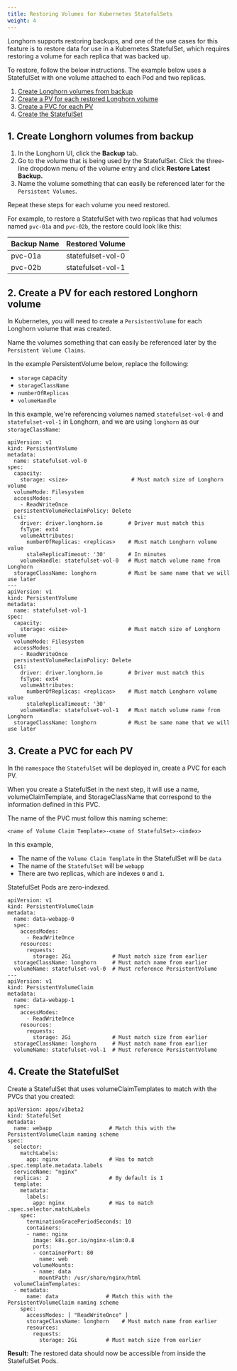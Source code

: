 ```yaml
---
title: Restoring Volumes for Kubernetes StatefulSets
weight: 4
---
```

Longhorn supports restoring backups, and one of the use cases for this feature is to restore data for use in a Kubernetes StatefulSet, which requires restoring a volume for each replica that was backed up.

To restore, follow the below instructions. The example below uses a StatefulSet with one volume attached to each Pod and two replicas.

1. [Create Longhorn volumes from backup](#1-create-longhorn-volumes-from-backup)
2. [Create a PV for each restored Longhorn volume](#2-create-a-pv-for-each-restored-longhorn-volume)
3. [Create a PVC for each PV](#3-create-a-pvc-for-each-pv)
4. [Create the StatefulSet](#4-create-the-statefulset)

## 1. Create Longhorn volumes from backup

1. In the Longhorn UI, click the **Backup** tab.
2. Go to the volume that is being used by the StatefulSet. Click the three-line dropdown menu of the volume entry and click **Restore Latest Backup.** 
3. Name the volume something that can easily be referenced later for the `Persistent Volumes`.

Repeat these steps for each volume you need restored.

For example, to restore a StatefulSet with two replicas that had volumes named `pvc-01a` and `pvc-02b`, the restore could look like this:  

| Backup Name | Restored Volume   |
|-------------|-------------------|
| pvc-01a     | statefulset-vol-0 |
| pvc-02b     | statefulset-vol-1 |

## 2. Create a PV for each restored Longhorn volume 

In Kubernetes, you will need to create a `PersistentVolume` for each Longhorn volume that was created.

Name the volumes something that can easily be referenced later by the `Persistent Volume Claims`.

In the example PersistentVolume below, replace the following:

- `storage` capacity
- `storageClassName`
- `numberOfReplicas`
- `volumeHandle`

In this example, we're referencing volumes named `statefulset-vol-0` and `statefulset-vol-1` in Longhorn, and we are using `longhorn` as our `storageClassName`:

    apiVersion: v1
    kind: PersistentVolume
    metadata:
      name: statefulset-vol-0
    spec:
      capacity:
        storage: <size>                    # Must match size of Longhorn volume
      volumeMode: Filesystem
      accessModes:
        - ReadWriteOnce
      persistentVolumeReclaimPolicy: Delete
      csi:
        driver: driver.longhorn.io        # Driver must match this
        fsType: ext4
        volumeAttributes:
          numberOfReplicas: <replicas>    # Must match Longhorn volume value
          staleReplicaTimeout: '30'       # In minutes
        volumeHandle: statefulset-vol-0   # Must match volume name from Longhorn
      storageClassName: longhorn          # Must be same name that we will use later
    ---
    apiVersion: v1
    kind: PersistentVolume
    metadata:
      name: statefulset-vol-1
    spec:
      capacity:
        storage: <size>                   # Must match size of Longhorn volume
      volumeMode: Filesystem
      accessModes:
        - ReadWriteOnce
      persistentVolumeReclaimPolicy: Delete
      csi:
        driver: driver.longhorn.io        # Driver must match this
        fsType: ext4
        volumeAttributes:
          numberOfReplicas: <replicas>    # Must match Longhorn volume value
          staleReplicaTimeout: '30'
        volumeHandle: statefulset-vol-1   # Must match volume name from Longhorn
      storageClassName: longhorn          # Must be same name that we will use later

## 3. Create a PVC for each PV
    
In the `namespace` the `StatefulSet` will be deployed in, create a PVC for each PV.

When you create a StatefulSet in the next step, it will use a name, volumeClaimTemplate, and StorageClassName that correspond to the information defined in this PVC.

The name of the PVC must follow this naming scheme:

    <name of Volume Claim Template>-<name of StatefulSet>-<index>
    
In this example,

- The name of the `Volume Claim Template` in the StatefulSet will be `data`
- The name of the `StatefulSet` will be `webapp`
- There are two replicas, which are indexes `0` and `1`.

StatefulSet Pods are zero-indexed. 

    apiVersion: v1
    kind: PersistentVolumeClaim
    metadata:
      name: data-webapp-0
      spec:
        accessModes:
          - ReadWriteOnce
        resources:
          requests:
            storage: 2Gi             # Must match size from earlier
      storageClassName: longhorn     # Must match name from earlier
      volumeName: statefulset-vol-0  # Must reference PersistentVolume
    ---
    apiVersion: v1
    kind: PersistentVolumeClaim
    metadata:
      name: data-webapp-1
      spec:
        accessModes:
          - ReadWriteOnce
        resources:
          requests:
            storage: 2Gi             # Must match size from earlier
      storageClassName: longhorn     # Must match name from earlier
      volumeName: statefulset-vol-1  # Must reference PersistentVolume

## 4. Create the StatefulSet

Create a StatefulSet that uses volumeClaimTemplates to match with the PVCs that you created:

    apiVersion: apps/v1beta2
    kind: StatefulSet
    metadata:
      name: webapp                  # Match this with the PersistentVolumeClaim naming scheme
    spec:
      selector:
        matchLabels:
          app: nginx                # Has to match .spec.template.metadata.labels
      serviceName: "nginx"
      replicas: 2                   # By default is 1
      template:
        metadata:
          labels:
            app: nginx              # Has to match .spec.selector.matchLabels
        spec:
          terminationGracePeriodSeconds: 10
          containers:
          - name: nginx
            image: k8s.gcr.io/nginx-slim:0.8
            ports:
            - containerPort: 80
              name: web
            volumeMounts:
            - name: data
              mountPath: /usr/share/nginx/html
      volumeClaimTemplates:
      - metadata:
          name: data               # Match this with the PersistentVolumeClaim naming scheme
        spec:
          accessModes: [ "ReadWriteOnce" ]
          storageClassName: longhorn    # Must match name from earlier
          resources:
            requests:
              storage: 2Gi         # Must match size from earlier

**Result:** The restored data should now be accessible from inside the StatefulSet Pods.
